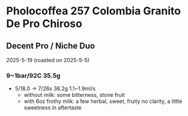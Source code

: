 # Pholocoffea 257 Colombia Granito De Pro Chiroso

## Decent Pro / Niche Duo

2025-5-19 (roasted on 2025-5-5)

### 9~1bar/92C 35.5g

- 5/18.0 -> 7/26s 36.2g 1.1\~1.9ml/s
  - without milk: some bitterness, stone fruit
  - with 6oz frothy mlik: a few herbal, sweet, fruity no clarity, a little sweetness in aftertaste
